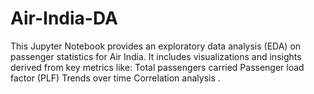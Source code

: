 # Air-India-DA
This Jupyter Notebook provides an exploratory data analysis (EDA) on passenger statistics for Air India. It includes visualizations and insights derived from key metrics like:  Total passengers carried  Passenger load factor (PLF)  Trends over time  Correlation analysis .

